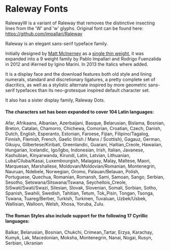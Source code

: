 Raleway Fonts
====================

RalewayW is a variant of Raleway that removes the distinctive insecting lines from the 'W' and 'w' glyphs. Original font can be found here: https://github.com/impallari/Raleway

Raleway is an elegant sans-serif typeface family.

Initially designed by [Matt McInerney](http://blog.matt.cc/) as a [single thin weight](https://github.com/theleagueof/raleway), it was expanded into a 9 weight family by Pablo Impallari and Rodrigo Fuenzalida in 2012 and iKerned by Igino Marini. In 2013 the Italics where added.

It is a display face and the download features both old style and lining numerals, standard and discretionary ligatures, a pretty complete set of diacritics, as well as a stylistic alternate inspired by more geometric sans-serif typefaces than its neo-grotesque inspired default character set.

It also has a sister display family, Raleway Dots.

#### The characters set has been expanded to cover 104 Latin languages: 

Afar, Afrikaans, Albanian, Azerbaijani, Basque, Belarusian, Bislama, Bosnian, Breton, Catalan, Chamorro, Chichewa, Comorian, Croatian, Czech, Danish, Dutch, English, Esperanto, Estonian, Faroese, Fijian, Filipino/Tagalog, Finnish, Flemish, French, Gaelic (Irish / Manx / Scottish), Gagauz, German, Gikuyu, Gilbertese/Kiribati, Greenlandic, Guarani, Haitian_Creole, Hawaiian, Hungarian, Icelandic, Igo/Igbo, Indonesian, Irish, Italian, Javanese, Kashubian, Kinyarwanda, Kirundi, Latin, Latvian, Lithuanian, Luba/Ciluba/Kasai, Luxembourgish, Malagasy, Malay, Maltese, Maori, Marquesan, Marshallese, Moldovan/Moldovian/Romanian, Montenegrin, Nauruan, Ndebele, Norwegian, Oromo, Palauan/Belauan, Polish, Portuguese, Quechua, Romanian, Romansh, Sami, Samoan, Sango, Serbian, Sesotho, Setswana/Sitswana/Tswana, Seychellois_Creole, SiSwati/Swati/Swazi, Silesian, Slovak, Slovenian, Somali, Sorbian, Sotho, Spanish, Swahili, Swedish, Tahitian, Tetum, Tok_Pisin, Tongan, Tsonga, Tswana, Tuareg/Berber, Turkish, Turkmen, Tuvaluan, Uzbek/Usbek, Wallisian, Walloon, Welsh, Xhosa, Yoruba, Zulu.

#### The Roman Styles also include support for the following 17 Cyrillic languages:

Balkar, Belarusian, Bosnian, Chukchi, Crimean_Tartar, Erzya, Karachay, Kumyk, Lak, Macedonian, Moksha, Montenegrin, Nanai, Nogai, Rusyn, Serbian, Ukranian
